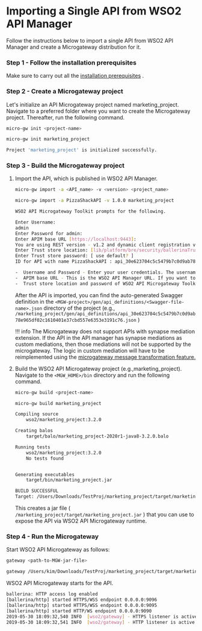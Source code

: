 # Importing a Single API from WSO2 API Manager

Follow the instructions below to import a single API from WSO2 API Manager and create a Microgateway distribution for it.

### Step 1 - Follow the installation prerequisites

Make sure to carry out all the [installation prerequisites]({{base_path}}/install-and-setup/install-on-vm/) .

### Step 2 - Create a Microgateway project

Let's initialize an API Microgateway project named marketing\_project. Navigate to a preferred folder where you want to create the Microgateway project. Thereafter, run the following command.

``` bash tab="Format"
micro-gw init <project-name>
```

``` bash tab="Example"
micro-gw init marketing_project
```

``` bash tab="Response"
Project 'marketing_project' is initialized successfully.
```

### Step 3 - Build the Microgateway project

1.  Import the API, which is published in WSO2 API Manager.

    ``` bash tab="Format"
    micro-gw import -a <API_name> -v <version> <project_name> 
    ```

    ``` bash tab="Example"
    micro-gw import -a PizzaShackAPI -v 1.0.0 marketing_project
    ```

    ``` bash tab="Response"
    WSO2 API Microgateway Toolkit prompts for the following.
    
    Enter Username: 
    admin
    Enter Password for admin: 
    Enter APIM base URL [https://localhost:9443]: 
    You are using REST version - v1.2 and dynamic client registration version - v0.17 of API Manager. (If you want to change this, go to <MGW-TK_HOME>/conf/toolkit-config.toml)
    Enter Trust store location: [lib/platform/bre/security/ballerinaTruststore.p12]
    Enter Trust store password: [ use default? ]
    ID for API with name PizzaShackAPI : api_30e623704c5c5479b7c0d9ab78e965df02c1610401e37cbd557e6353e3191c76

    -  Username and Password - Enter your user credentials. The username and password should correspond to a valid user in WSO2 API Manager
    -  APIM base URL - This is the WSO2 API Manager URL. If you want to use the default value, click enter.
    -  Trust store location and password of WSO2 API Microgateway Toolkit - If you want to use the default value, click enter.
    ```

    After the API is imported, you can find the auto-generated Swagger definition in the `<MGW-project>/gen/api_definitions/<Swagger-file-name>.json` directory of the project (e.g., `/marketing_project/gen/api_definitions/api_30e623704c5c5479b7c0d9ab78e965df02c1610401e37cbd557e6353e3191c76.json` )

    !!! info
        The Microgateway does not support APIs with synapse mediation extension.
        If the API in the API manager has synapse mediations as custom mediations, then those mediations will not be supported by the microgateway. The logic in custom mediation will have to be reimplemented using the [microgateway message transformation feature.](/how-tos/message-transformation/message-transformation-overview/)

2.  Build the WSO2 API Microgateway project (e.g.,marketing\_project).
    Navigate to the `<MGW_HOME>/bin` directory and run the following command.

    ``` bash tab="Format"
    micro-gw build <project-name>
    ```

    ``` bash tab="Example"
    micro-gw build marketing_project
    ```

    ``` bash tab="Response"
    Compiling source
        wso2/marketing_project:3.2.0

    Creating balos
        target/balo/marketing_project-2020r1-java8-3.2.0.balo

    Running tests
        wso2/marketing_project:3.2.0
        No tests found


    Generating executables
        target/bin/marketing_project.jar

    BUILD SUCCESSFUL
    Target: /Users/Downloads/TestProj/marketing_project/target/marketing_project.jar
    ```

    This creates a jar file ( `/marketing_project/target/marketing_project.jar` ) that you can use to expose the API via WSO2 API Microgateway runtime.

### Step 4 - Run the Microgateway

Start WSO2 API Microgateway as follows:

 ``` bash tab="Format"
 gateway <path-to-MGW-jar-file>
 ```

 ``` bash tab="Example"
 gateway /Users/kim/Downloads/TestProj/marketing_project/target/marketing_project.jar 
 ```

WSO2 API Microgateway starts for the API.

 ``` bash
 ballerina: HTTP access log enabled
 [ballerina/http] started HTTPS/WSS endpoint 0.0.0.0:9096
 [ballerina/http] started HTTPS/WSS endpoint 0.0.0.0:9095
 [ballerina/http] started HTTP/WS endpoint 0.0.0.0:9090
 2019-05-30 18:09:32,540 INFO  [wso2/gateway] - HTTPS listener is active on port 9095 
 2019-05-30 18:09:32,541 INFO  [wso2/gateway] - HTTP listener is active on port 9090 
 ```
